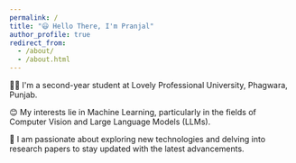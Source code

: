 ```yaml
---
permalink: /
title: "😃 Hello There, I'm Pranjal"
author_profile: true
redirect_from: 
  - /about/
  - /about.html
---
```


👨‍🎓 I'm a second-year student at Lovely Professional University, Phagwara, Punjab.

😊 My interests lie in Machine Learning, particularly in the fields of Computer Vision and Large Language Models (LLMs).

🤖 I am passionate about exploring new technologies and delving into research papers to stay updated with the latest advancements.
